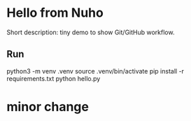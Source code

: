 # Hello from Nuho
Short description: tiny demo to show Git/GitHub workflow.

## Run
python3 -m venv .venv
source .venv/bin/activate
pip install -r requirements.txt
python hello.py
# minor change
